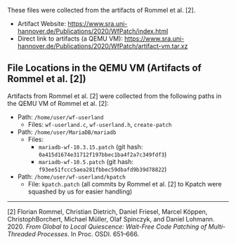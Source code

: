 These files were collected from the artifacts of Rommel et al. [2].

- Artifact Website: https://www.sra.uni-hannover.de/Publications/2020/WfPatch/index.html
- Direct link to artifacts (a QEMU VM): https://www.sra.uni-hannover.de/Publications/2020/WfPatch/artifact-vm.tar.xz

## File Locations in the QEMU VM (Artifacts of Rommel et al. [2])

Artifacts from Rommel et al. [2] were collected from the following paths in the QEMU VM of Rommel et al. [2]:

- Path: `/home/user/wf-userland`
  - Files: `wf-userland.c`, `wf-userland.h`, `create-patch`
- Path: `/home/user/MariaDB/mariadb`
  - Files:
    - `mariadb-wf-10.3.15.patch` (git hash: `0a415d1674e31712f197bbec1ba4f2a7c349fdf3`)
    - `mariadb-wf-10.5.patch` (git hash: `f93ee51fccc5aea281fbbec59dbafd9b39d78822`)
- Path: `/home/user/wf-userland/kpatch`
  - File: `kpatch.patch` (all commits by Rommel et al. [2] to Kpatch were squashed by us for easier handling)


---

[2] Florian Rommel, Christian Dietrich, Daniel Friesel, Marcel Köppen, ChristophBorchert, Michael Müller, Olaf Spinczyk, and Daniel Lohmann. 2020. *From Global to Local Quiescence: Wait-Free Code Patching of Multi-Threaded Processes*. In Proc. OSDI. 651–666.

